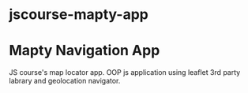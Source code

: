 # jscourse-mapty-app
# Mapty Navigation App
JS course's map locator app.
OOP js application using leaflet 3rd party labrary and geolocation navigator.
